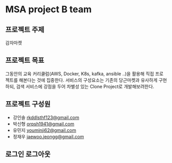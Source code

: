 # MSA project B team



## 프로젝트 주제

감자마켓

## 프로젝트 목표

그동안의 교육 커리큘럼(AWS, Docker, K8s, kafka, ansible ..)을 활용해 직접 프로젝트를 해본다는 것에 집중한다. 서비스의 구성요소는 기존의 당근마켓과 유사하게 구현하되, 검색 서비스에 강점을 두어 차별성 있는 Clone Project로 개발해보려한다.

## 프로젝트 구성원

- 강인솔 rkddlsthf123@gmail.com
- 박신형 orpsh1941@gmail.com
- 유민지 youminji62@gmail.com
- 정재우 jaewoo.jeongg@gmail.com

## 로그인 로그아웃